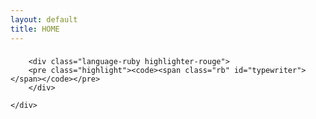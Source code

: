 ```yaml
---
layout: default
title: HOME
---
```

<div class="panel panel-default">
	<div class="panel-heading"><p><h3><strong><i class="fa fa-terminal"></i></strong></h3></p></div>
	<div class="panel-body">

		<div class="language-ruby highlighter-rouge">
		<pre class="highlight"><code><span class="rb" id="typewriter"></span></code></pre>
		</div>

	</div>
</div>

	